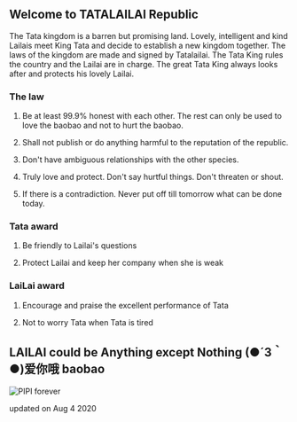 ## Welcome to TATALAILAI Republic

The Tata kingdom is a barren but promising land. Lovely, intelligent and kind Lailais meet King Tata and decide to establish a new kingdom together. The laws of the kingdom are made and signed by Tatalailai. The Tata King rules the country and the Lailai are in charge. The great Tata King always looks after and protects his lovely Lailai.

### The law


1. Be at least 99.9% honest with each other. The rest can only be used to love the baobao and not to hurt the baobao.

2. Shall not publish or do anything harmful to the reputation of the republic.

3. Don't have ambiguous relationships with the other species.

4. Truly love and protect. Don't say hurtful things. Don't threaten or shout.

5. If there is a contradiction. Never put off till tomorrow what can be done today.


### Tata award

1. Be friendly to Lailai's questions

2. Protect Lailai and keep her company when she is weak



### LaiLai award

1. Encourage and praise the excellent performance of Tata

2. Not to worry Tata when Tata is tired


## **LAILAI could be Anything except Nothing (●´З｀●)爱你哦 baobao**


![PIPI forever](https://www.flickr.com/photos/twiztedrainbow/8972500833/)

updated on Aug 4 2020
